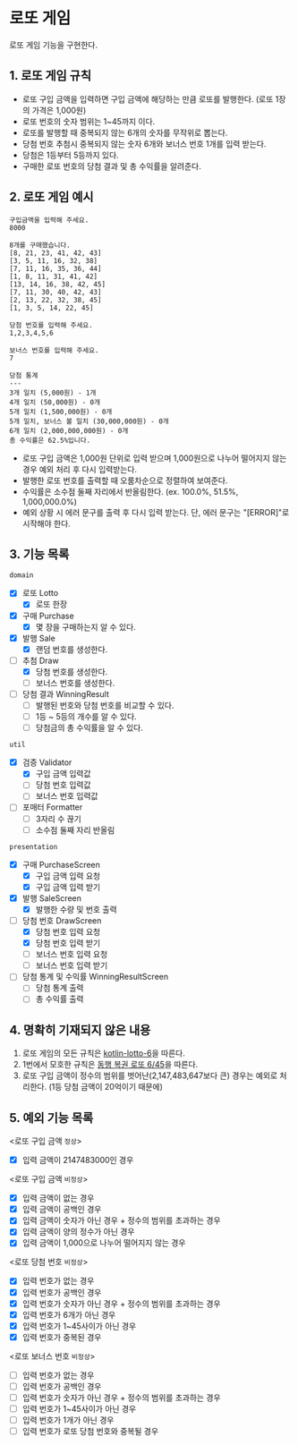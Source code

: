 # 로또 게임
로또 게임 기능을 구현한다.

## 1. 로또 게임 규칙
- 로또 구입 금액을 입력하면 구입 금액에 해당하는 만큼 로또를 발행한다. (로또 1장의 가격은 1,000원)
- 로또 번호의 숫자 범위는 1~45까지 이다.
- 로또를 발행할 때 중복되지 않는 6개의 숫자를 무작위로 뽑는다.
- 당첨 번호 추첨시 중복되지 않는 숫자 6개와 보너스 번호 1개를 입력 받는다.
- 당첨은 1등부터 5등까지 있다.
- 구매한 로또 번호의 당첨 결과 및 총 수익률을 알려준다.

## 2. 로또 게임 예시
```
구입금액을 입력해 주세요.
8000

8개를 구매했습니다.
[8, 21, 23, 41, 42, 43] 
[3, 5, 11, 16, 32, 38] 
[7, 11, 16, 35, 36, 44] 
[1, 8, 11, 31, 41, 42] 
[13, 14, 16, 38, 42, 45] 
[7, 11, 30, 40, 42, 43] 
[2, 13, 22, 32, 38, 45] 
[1, 3, 5, 14, 22, 45]

당첨 번호를 입력해 주세요.
1,2,3,4,5,6

보너스 번호를 입력해 주세요.
7

당첨 통계
---
3개 일치 (5,000원) - 1개
4개 일치 (50,000원) - 0개
5개 일치 (1,500,000원) - 0개
5개 일치, 보너스 볼 일치 (30,000,000원) - 0개
6개 일치 (2,000,000,000원) - 0개
총 수익률은 62.5%입니다.
```
- 로또 구입 금액은 1,000원 단위로 입력 받으며 1,000원으로 나누어 떨어지지 않는 경우 예외 처리 후 다시 입력받는다.
- 발행한 로또 번호를 출력할 때 오룸차순으로 정렬하여 보여준다.
- 수익률은 소수점 둘째 자리에서 반올림한다. (ex. 100.0%, 51.5%, 1,000,000.0%)
- 예외 상황 시 에러 문구를 출력 후 다시 입력 받는다. 단, 에러 문구는 "[ERROR]"로 시작해야 한다.

## 3. 기능 목록
`domain`
- [x] 로또 Lotto
  - [x] 로또 한장
- [x] 구매 Purchase
  - [x] 몇 장을 구매하는지 알 수 있다.
- [x] 발행 Sale
  - [x] 랜덤 번호를 생성한다.
- [ ] 추첨 Draw
  - [x] 당첨 번호를 생성한다.
  - [ ] 보너스 번호를 생성한다.
- [ ] 당첨 결과 WinningResult
  - [ ] 발행된 번호와 당첨 번호를 비교할 수 있다.
  - [ ] 1등 ~ 5등의 개수를 알 수 있다.
  - [ ] 당첨금의 총 수익률을 알 수 있다.

`util`
- [x] 검증 Validator
  - [x] 구입 금액 입력값
  - [ ] 당첨 번호 입력값
  - [ ] 보너스 번호 입력값

- [ ] 포매터 Formatter
  - [ ] 3자리 수 끊기
  - [ ] 소수점 둘째 자리 반올림

`presentation`
- [x] 구매 PurchaseScreen
  - [x] 구입 금액 입력 요청
  - [x] 구입 금액 입력 받기

- [x] 발행 SaleScreen
  - [x] 발행한 수량 및 번호 출력

- [ ] 당첨 번호 DrawScreen
  - [x] 당첨 번호 입력 요청
  - [x] 당첨 번호 입력 받기
  - [ ] 보너스 번호 입력 요청
  - [ ] 보너스 번호 입력 받기

- [ ] 당첨 통계 및 수익률 WinningResultScreen
  - [ ] 당첨 통계 출력
  - [ ] 총 수익률 출력

## 4. 명확히 기재되지 않은 내용
1. 로또 게임의 모든 규칙은 [kotlin-lotto-6](https://github.com/woowacourse-precourse/kotlin-lotto-6)을 따른다.
2. 1번에서 모호한 규칙은 [동행 복권 로또 6/45](https://www.dhlottery.co.kr/gameInfo.do?method=gameMethod)을 따른다.
3. 로또 구입 금액이 정수의 범위를 벗어난(2,147,483,647보다 큰) 경우는 예외로 처리한다. (1등 당첨 금액이 20억이기 때문에)

## 5. 예외 기능 목록
<로또 구입 금액 `정상`>
- [x] 입력 금액이 2147483000인 경우

<로또 구입 금액 `비정상`>
- [x] 입력 금액이 없는 경우
- [x] 입력 금액이 공백인 경우
- [x] 입력 금액이 숫자가 아닌 경우 + 정수의 범위를 초과하는 경우
- [x] 입력 금액이 양의 정수가 아닌 경우
- [x] 입력 금액이 1,000으로 나누어 떨어지지 않는 경우

<로또 당첨 번호 `비정상`>
- [x] 입력 번호가 없는 경우
- [x] 입력 번호가 공백인 경우
- [x] 입력 번호가 숫자가 아닌 경우 + 정수의 범위를 초과하는 경우
- [x] 입력 번호가 6개가 아닌 경우
- [x] 입력 번호가 1~45사이가 아닌 경우
- [x] 입력 번호가 중복된 경우

<로또 보너스 번호 `비정상`>
- [ ] 입력 번호가 없는 경우
- [ ] 입력 번호가 공백인 경우
- [ ] 입력 번호가 숫자가 아닌 경우 + 정수의 범위를 초과하는 경우
- [ ] 입력 번호가 1~45사이가 아닌 경우
- [ ] 입력 번호가 1개가 아닌 경우
- [ ] 입력 번호가 로또 당첨 번호와 중복될 경우